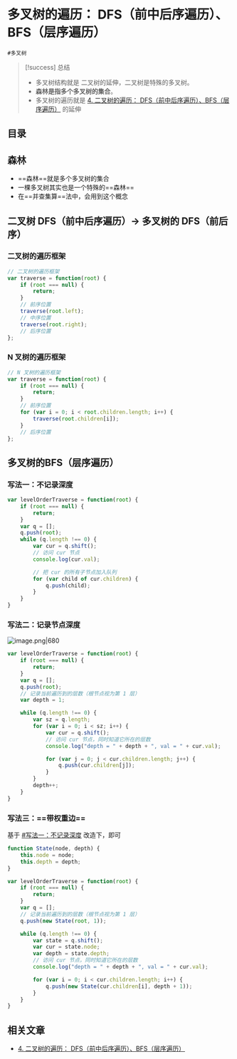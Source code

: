 
# 多叉树的遍历： DFS（前中后序遍历）、BFS（层序遍历）

`#多叉树` 


> [!success] 总结
> - 多叉树结构就是 二叉树的延伸，二叉树是特殊的多叉树。
> - **森林是指多个多叉树的集合**。
> - 多叉树的遍历就是 [4. 二叉树的遍历： DFS（前中后序遍历）、BFS（层序遍历）](/post/tu8Ih6p2.html) 的延伸


## 目录
<!-- toc -->
 ## 森林 

- ==森林==就是多个多叉树的集合
- 一棵多叉树其实也是一个特殊的==森林==
- 在==并查集算==法中，会用到这个概念

## 二叉树 DFS（前中后序遍历）→ 多叉树的 DFS（前后序）

### 二叉树的遍历框架

```javascript
// 二叉树的遍历框架
var traverse = function(root) {
    if (root === null) {
        return;
    }
    // 前序位置
    traverse(root.left);
    // 中序位置
    traverse(root.right);
    // 后序位置
};
```

### N 叉树的遍历框架

```javascript
// N 叉树的遍历框架
var traverse = function(root) {
    if (root === null) {
        return;
    }
    // 前序位置
    for (var i = 0; i < root.children.length; i++) {
        traverse(root.children[i]);
    }
    // 后序位置
};
```

## 多叉树的BFS（层序遍历）

### 写法一：不记录深度

```javascript
var levelOrderTraverse = function(root) {
    if (root === null) {
        return;
    }
    var q = [];
    q.push(root);
    while (q.length !== 0) {
        var cur = q.shift();
        // 访问 cur 节点
        console.log(cur.val);

        // 把 cur 的所有子节点加入队列
        for (var child of cur.children) {
            q.push(child);
        }
    }
}
```

### 写法二：记录节点深度

![image.png|680](https://832-1310531898.cos.ap-beijing.myqcloud.com/e80c234bde21ae68b50486fcd25f1061.png)



```javascript hl:21
var levelOrderTraverse = function(root) {
    if (root === null) {
        return;
    }
    var q = [];
    q.push(root);
    // 记录当前遍历到的层数（根节点视为第 1 层）
    var depth = 1;

    while (q.length !== 0) {
        var sz = q.length;
        for (var i = 0; i < sz; i++) {
            var cur = q.shift();
            // 访问 cur 节点，同时知道它所在的层数
            console.log("depth = " + depth + ", val = " + cur.val);

            for (var j = 0; j < cur.children.length; j++) {
                q.push(cur.children[j]);
            }
        }
        depth++;
    }
}
```

### 写法三：==带权重边==

基于 [#写法一：不记录深度](/post/sp4tGpi3.html#写法一不记录深度) 改造下，即可

```javascript
function State(node, depth) {
    this.node = node;
    this.depth = depth;
}

var levelOrderTraverse = function(root) {
    if (root === null) {
        return;
    }
    var q = [];
    // 记录当前遍历到的层数（根节点视为第 1 层）
    q.push(new State(root, 1));

    while (q.length !== 0) {
        var state = q.shift();
        var cur = state.node;
        var depth = state.depth;
        // 访问 cur 节点，同时知道它所在的层数
        console.log("depth = " + depth + ", val = " + cur.val);

        for (var i = 0; i < cur.children.length; i++) {
            q.push(new State(cur.children[i], depth + 1));
        }
    }
}
```


## 相关文章

- [4. 二叉树的遍历： DFS（前中后序遍历）、BFS（层序遍历）](/post/tu8Ih6p2.html)
